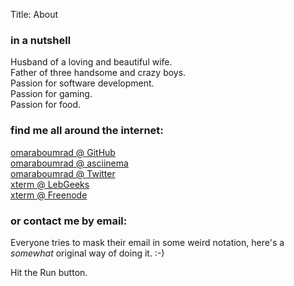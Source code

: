 Title: About

### in a nutshell

Husband of a loving and beautiful wife.  
Father of three handsome and crazy boys.  
Passion for software development.  
Passion for gaming.  
Passion for food.  

### find me all around the internet:

[omaraboumrad @ GitHub](http://github.com/omaraboumrad)  
[omaraboumrad @ asciinema](http://asciinema.com/~omaraboumrad)  
[omaraboumrad @ Twitter](http://twitter.com/omaraboumrad)  
[xterm @ LebGeeks](http://www.lebgeeks.com)  
[xterm @ Freenode](https://webchat.freenode.net/)  

### or contact me by email:

Everyone tries to mask their email in some weird notation, here's a _somewhat_
original way of doing it. :-)

Hit the Run button.

<script src="//repl.it/embed/BYiI/2.js"></script>
